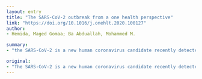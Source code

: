 ```yaml
---
layout: entry
title: "The SARS-CoV-2 outbreak from a one health perspective"
link: "https://doi.org/10.1016/j.onehlt.2020.100127"
author:
- Hemida, Maged Gomaa; Ba Abduallah, Mohammed M.

summary:
- "the SARS-CoV-2 is a new human coronavirus candidate recently detected in China. The virus is recognised as a potentially zoonotic virus. We are utilizing the One Health concept to understand the emergence of the virus, as well as point to some possible control strategies that might reduce the spread of the disease across the globe. This would be possible; containment of such virus could be possible. It is reported in people on inhabited continents and is reported to be in people."

original:
- "The SARS-CoV-2 is a new human coronavirus candidate recently detected in China that is now reported in people on inhabited continents. The virus shares a high level of identity with some bat coronaviruses and is recognised as a potentially zoonotic virus. We are utilizing the One Health concept to understand the emergence of the virus, as well as to point to some possible control strategies that might reduce the spread of the virus across the globe; thus, containment of such virus would be possible."
---
```


